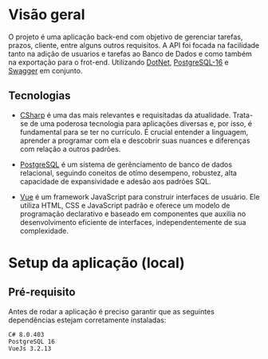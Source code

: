 # Visão geral

O projeto é uma aplicação back-end com objetivo de gerenciar tarefas, prazos, cliente, entre alguns outros requisitos. A API foi focada na facilidade tanto na adição de usuarios e tarefas ao Banco de Dados e como também na exportação para o frot-end. Utilizando [DotNet](https://dotnet.microsoft.com/pt-br/), [PostgreSQL-16](https://www.postgresql.org/) e [Swagger](https://swagger.io/) em conjunto.

## Tecnologias

- [CSharp](https://dotnet.microsoft.com/pt-br/) é uma das mais relevantes e requisitadas da atualidade. Trata-se de uma poderosa tecnologia para aplicações diversas e, por isso, é fundamental para se ter no currículo. É crucial entender a linguagem, aprender a programar com ela e descobrir suas nuances e diferenças com relação a outros padrões.
 
- [PostgreSQL](https://www.postgresql.org/) é um sistema de gerênciamento de banco de dados relacional, seguindo coneitos de otímo desempeno, robustez, alta capacidade de expansividade e adesão aos padrões SQL.

- [Vue](https://br.vuejs.org/v2/guide/installation) é um framework JavaScript para construir interfaces de usuário. Ele utiliza HTML, CSS e JavaScript padrão e oferece um modelo de programação declarativo e baseado em componentes que auxilia no desenvolvimento eficiente de interfaces, independentemente de sua complexidade.

 
# Setup da aplicação (local)

## Pré-requisito

Antes de rodar a aplicação é preciso garantir que as seguintes dependências estejam corretamente instaladas:
```
C# 8.0.403
PostgreSQL 16
VueJs 3.2.13
```
